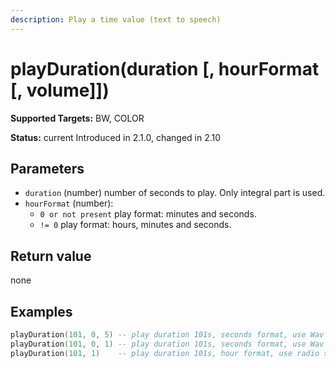 ```yaml
---
description: Play a time value (text to speech)
---
```


# playDuration(duration \[, hourFormat \[, volume]])

**Supported Targets:** BW, COLOR

**Status:** current Introduced in 2.1.0, changed in 2.10

## Parameters

* `duration` (number) number of seconds to play. Only integral part is used.
* `hourFormat` (number):
  * `0 or not present` play format: minutes and seconds.
  * `!= 0` play format: hours, minutes and seconds.

## Return value

none

## Examples

```lua
playDuration(101, 0, 5) -- play duration 101s, seconds format, use Wav volume 5
playDuration(101, 0, 1) -- play duration 101s, seconds format, use Wav volume 1
playDuration(101, 1)    -- play duration 101s, hour format, use radio settings Wav volume
```
